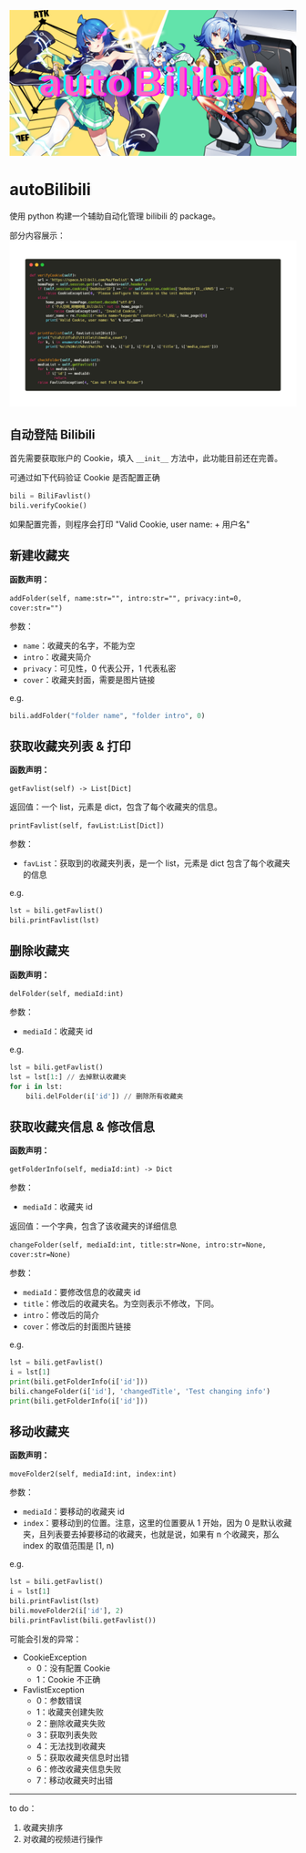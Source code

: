 ![poster](./src/poster.png)

# autoBilibili
使用 python 构建一个辅助自动化管理 bilibili 的 package。

部分内容展示：
![example](./src/example.png)

## 自动登陆 Bilibili
首先需要获取账户的 Cookie，填入 `__init__` 方法中，此功能目前还在完善。

可通过如下代码验证 Cookie 是否配置正确

```python
bili = BiliFavlist()
bili.verifyCookie()
```
如果配置完善，则程序会打印 "Valid Cookie, user name: + 用户名"


## 新建收藏夹
**函数声明：**

`addFolder(self, name:str="", intro:str="", privacy:int=0, cover:str="")`
 
参数：
- `name`：收藏夹的名字，不能为空
- `intro`：收藏夹简介
- `privacy`：可见性，0 代表公开，1 代表私密
- `cover`：收藏夹封面，需要是图片链接

e.g.
```python
bili.addFolder("folder name", "folder intro", 0)
```


## 获取收藏夹列表 & 打印
**函数声明：**

`getFavlist(self) -> List[Dict]`

返回值：一个 list，元素是 dict，包含了每个收藏夹的信息。

`printFavlist(self, favList:List[Dict])`

参数：
- `favList`：获取到的收藏夹列表，是一个 list，元素是 dict 包含了每个收藏夹的信息

e.g.
```python
lst = bili.getFavlist()
bili.printFavlist(lst)
```


## 删除收藏夹
**函数声明：**

`delFolder(self, mediaId:int)`

参数：
- `mediaId`：收藏夹 id

e.g.
```python
lst = bili.getFavlist()
lst = lst[1:] // 去掉默认收藏夹
for i in lst:
    bili.delFolder(i['id']) // 删除所有收藏夹
```


## 获取收藏夹信息 & 修改信息
**函数声明：**

`getFolderInfo(self, mediaId:int) -> Dict`

参数：
- `mediaId`：收藏夹 id

返回值：一个字典，包含了该收藏夹的详细信息

`changeFolder(self, mediaId:int, title:str=None, intro:str=None, cover:str=None)`

参数：
- `mediaId`：要修改信息的收藏夹 id
- `title`：修改后的收藏夹名。为空则表示不修改，下同。
- `intro`：修改后的简介
- `cover`：修改后的封面图片链接

e.g.
```python
lst = bili.getFavlist()
i = lst[1]
print(bili.getFolderInfo(i['id']))
bili.changeFolder(i['id'], 'changedTitle', 'Test changing info')
print(bili.getFolderInfo(i['id']))
```


## 移动收藏夹
**函数声明：**

`moveFolder2(self, mediaId:int, index:int)`

参数：
- `mediaId`：要移动的收藏夹 id
- `index`：要移动到的位置。注意，这里的位置要从 1 开始，因为 0 是默认收藏夹，且列表要去掉要移动的收藏夹，也就是说，如果有 n 个收藏夹，那么 index 的取值范围是 [1, n)

e.g.
```python
lst = bili.getFavlist()
i = lst[1]
bili.printFavlist(lst)
bili.moveFolder2(i['id'], 2)
bili.printFavlist(bili.getFavlist())
```

可能会引发的异常：
- CookieException
    - 0：没有配置 Cookie
    - 1：Cookie 不正确
- FavlistException
    - 0：参数错误
    - 1：收藏夹创建失败
    - 2：删除收藏夹失败
    - 3：获取列表失败
    - 4：无法找到收藏夹
    - 5：获取收藏夹信息时出错
    - 6：修改收藏夹信息失败
    - 7：移动收藏夹时出错

---

to do：
1. 收藏夹排序
2. 对收藏的视频进行操作